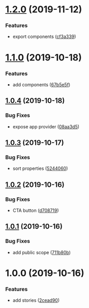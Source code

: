 # [1.2.0](https://github.com/WeTrustPlatform/wetrust-ui/compare/v1.1.0...v1.2.0) (2019-11-12)


### Features

* export components ([cf3a339](https://github.com/WeTrustPlatform/wetrust-ui/commit/cf3a339))

# [1.1.0](https://github.com/WeTrustPlatform/wetrust-ui/compare/v1.0.4...v1.1.0) (2019-10-18)


### Features

* add components ([67b5e5f](https://github.com/WeTrustPlatform/wetrust-ui/commit/67b5e5f))

## [1.0.4](https://github.com/WeTrustPlatform/wetrust-ui/compare/v1.0.3...v1.0.4) (2019-10-18)


### Bug Fixes

* expose app provider ([08aa3d5](https://github.com/WeTrustPlatform/wetrust-ui/commit/08aa3d5))

## [1.0.3](https://github.com/WeTrustPlatform/wetrust-ui/compare/v1.0.2...v1.0.3) (2019-10-17)


### Bug Fixes

* sort properties ([5244060](https://github.com/WeTrustPlatform/wetrust-ui/commit/5244060))

## [1.0.2](https://github.com/WeTrustPlatform/wetrust-ui/compare/v1.0.1...v1.0.2) (2019-10-16)


### Bug Fixes

* CTA button ([d708719](https://github.com/WeTrustPlatform/wetrust-ui/commit/d708719))

## [1.0.1](https://github.com/WeTrustPlatform/wetrust-ui/compare/v1.0.0...v1.0.1) (2019-10-16)


### Bug Fixes

* add public scope ([711b80b](https://github.com/WeTrustPlatform/wetrust-ui/commit/711b80b))

# 1.0.0 (2019-10-16)


### Features

* add stories ([2cead90](https://github.com/WeTrustPlatform/wetrust-ui/commit/2cead90))

